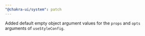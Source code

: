 ```yaml
---
"@chakra-ui/system": patch
---
```


Added default empty object argument values for the `props` and `opts` arguments
of `useStyleConfig`.
